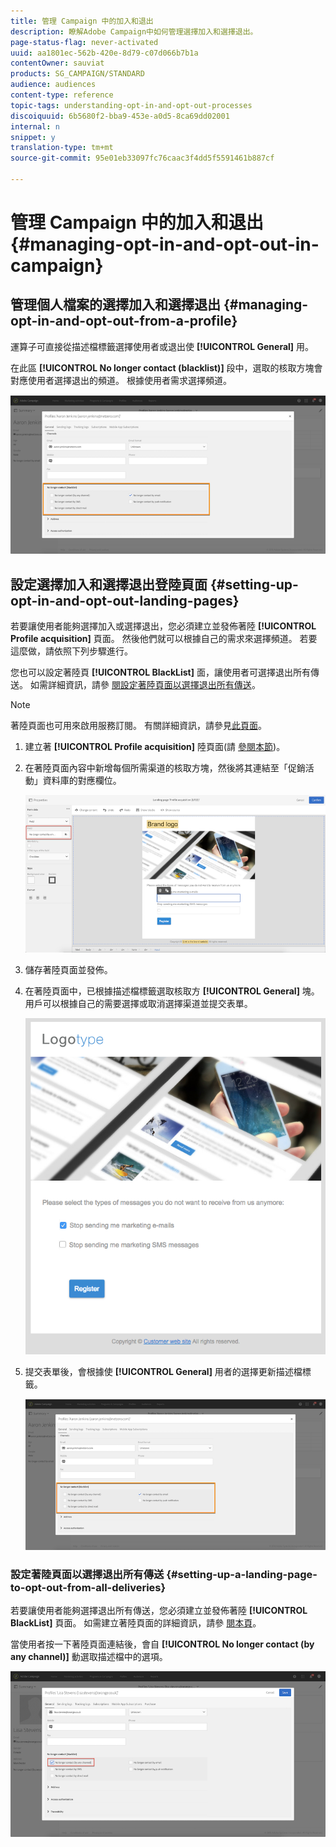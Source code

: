 ```yaml
---
title: 管理 Campaign 中的加入和退出
description: 瞭解Adobe Campaign中如何管理選擇加入和選擇退出。
page-status-flag: never-activated
uuid: aa1801ec-562b-420e-8d79-c07d066b7b1a
contentOwner: sauviat
products: SG_CAMPAIGN/STANDARD
audience: audiences
content-type: reference
topic-tags: understanding-opt-in-and-opt-out-processes
discoiquuid: 6b5680f2-bba9-453e-a0d5-8ca69dd02001
internal: n
snippet: y
translation-type: tm+mt
source-git-commit: 95e01eb33097fc76caac3f4dd5f5591461b887cf

---
```



# 管理 Campaign 中的加入和退出{#managing-opt-in-and-opt-out-in-campaign}

## 管理個人檔案的選擇加入和選擇退出 {#managing-opt-in-and-opt-out-from-a-profile}

運算子可直接從描述檔標籤選擇使用者或退出使 **[!UICONTROL General]** 用。

在此區 **[!UICONTROL No longer contact (blacklist)]** 段中，選取的核取方塊會對應使用者選擇退出的頻道。 根據使用者需求選擇頻道。

![](assets/optin_landingpage_3.png)

## 設定選擇加入和選擇退出登陸頁面 {#setting-up-opt-in-and-opt-out-landing-pages}

若要讓使用者能夠選擇加入或選擇退出，您必須建立並發佈著陸 **[!UICONTROL Profile acquisition]** 頁面。 然後他們就可以根據自己的需求來選擇頻道。 若要這麼做，請依照下列步驟進行。

您也可以設定著陸頁 **[!UICONTROL BlackList]** 面，讓使用者可選擇退出所有傳送。 如需詳細資訊，請參 [閱設定著陸頁面以選擇退出所有傳送](#setting-up-a-landing-page-to-opt-out-from-all-deliveries)。

>[!NOTE]
>
>著陸頁面也可用來啟用服務訂閱。 有關詳細資訊，請參見[此頁面](../../channels/using/configuring-landing-page.md#linking-a-landing-page-to-a-service)。

1. 建立著 **[!UICONTROL Profile acquisition]** 陸頁面(請 [參閱本節](../../channels/using/getting-started-with-landing-pages.md))。
1. 在著陸頁面內容中新增每個所需渠道的核取方塊，然後將其連結至「促銷活動」資料庫的對應欄位。

   ![](assets/optin_landingpage_1.png)

1. 儲存著陸頁面並發佈。
1. 在著陸頁面中，已根據描述檔標籤選取核取方 **[!UICONTROL General]** 塊。 用戶可以根據自己的需要選擇或取消選擇渠道並提交表單。

   ![](assets/optin_landingpage_2.png)

1. 提交表單後，會根據使 **[!UICONTROL General]** 用者的選擇更新描述檔標籤。

   ![](assets/optin_landingpage_3.png)

### 設定著陸頁面以選擇退出所有傳送 {#setting-up-a-landing-page-to-opt-out-from-all-deliveries}

若要讓使用者能夠選擇退出所有傳送，您必須建立並發佈著陸 **[!UICONTROL BlackList]** 頁面。 如需建立著陸頁面的詳細資訊，請參 [閱本頁](../../channels/using/getting-started-with-landing-pages.md)。

當使用者按一下著陸頁面連結後，會自 **[!UICONTROL No longer contact (by any channel)]** 動選取描述檔中的選項。

![](assets/blacklisting_allchannels.png)

